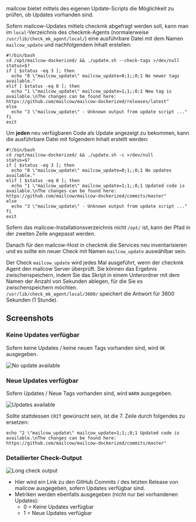 mailcow bietet mittels des eigenen Update-Scripts die Möglichkeit zu prüfen, ob Updates vorhanden sind.

Sofern mailcow-Updates mittels checkmk abgefragt werden soll, kann man im `local`-Verzeichnis des checkmk-Agents (normalerweise `/usr/lib/check_mk_agent/local/`) eine ausführbare Datei mit dem Namen `mailcow_update` und nachfolgendem Inhalt erstellen:

````
#!/bin/bash
cd /opt/mailcow-dockerized/ && ./update.sh --check-tags >/dev/null
status=$?
if [ $status -eq 3 ]; then
  echo "0 \"mailcow_update\" mailcow_update=0;1;;0;1 No newer tags available."
elif [ $status -eq 0 ]; then
  echo "1 \"mailcow_update\" mailcow_update=1;1;;0;1 New tag is available.\nThe changes can be found here: https://github.com/mailcow/mailcow-dockerized/releases/latest"
else
  echo "3 \"mailcow_update\" - Unknown output from update script ..."
fi
exit
````

Um **jeden** neu verfügbaren Code als Update angezeigt zu bekommen, kann die ausführbare Datei mit folgendem Inhalt erstellt werden:
````
#!/bin/bash
cd /opt/mailcow-dockerized/ && ./update.sh -c >/dev/null
status=$?
if [ $status -eq 3 ]; then
  echo "0 \"mailcow_update\" mailcow_update=0;1;;0;1 No updates available."
elif [ $status -eq 0 ]; then
  echo "1 \"mailcow_update\" mailcow_update=1;1;;0;1 Updated code is available.\nThe changes can be found here: https://github.com/mailcow/mailcow-dockerized/commits/master"
else
  echo "3 \"mailcow_update\" - Unknown output from update script ..."
fi
exit
````

Sofern das mailcow-Installationsverzeichnis nicht `/opt/` ist, kann der Pfad in der zweiten Zeile angepasst werden.

Danach für den mailcow-Host in checkmk die Services neu inventarisieren und es sollte ein neuer Check mit Namen `mailcow_update` auswählbar sein.

Der Check `mailcow_update` wird jedes Mal ausgeführt, wenn der checkmk Agent den mailcow Server überprüft. Sie können das Ergebnis zwischenspeichern, indem Sie das Skript in einem Unterordner mit dem Namen der Anzahl von Sekunden ablegen, für die Sie es zwischenspeichern möchten. \
`/usr/lib/check_mk_agent/local/3600/` speichert die Antwort für 3600 Sekunden (1 Stunde).

## Screenshots

### Keine Updates verfügbar

Sofern keine Updates / keine neuen Tags vorhanden sind, wird `OK` ausgegeben.

![No update available](../../assets/images/checkmk/no_updates_available.png)

### Neue Updates verfügbar

Sofern Updates / Neue Tags vorhanden sind, wird `WARN` ausgegeben.

![Updates available](../../assets/images/checkmk/updates_available.png)

Sollte stattdessen `CRIT` gewünscht sein, ist die 7. Zeile durch folgendes zu ersetzen:

````
echo "2 \"mailcow_update\" mailcow_update=1;1;;0;1 Updated code is available.\nThe changes can be found here: https://github.com/mailcow/mailcow-dockerized/commits/master"
````

### Detailierter Check-Output

![Long check output](../../assets/images/checkmk/long_check_output.png)

- Hier wird ein Link zu den GitHub Commits / des letzten Release von mailcow ausgegeben, sofern Updates verfügbar sind.
- Metriken werden ebenfalls ausgegeben (nicht nur bei vorhandenen Updates):
  - 0 = Keine Updates verfügbar
  - 1 = Neue Updates verfügbar
